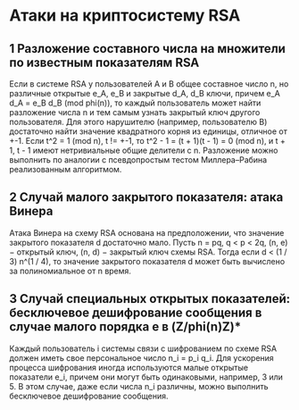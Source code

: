 # Атаки на криптосистему RSA
## 1 Разложение составного числа на множители по известным показателям RSA
Если в системе RSA у пользователей A и B общее составное число n, но различные открытые e_A, e_B и закрытые d_A, d_B ключи, причем e_A d_A = e_B d_B (mod phi(n)), то каждый пользователь может найти разложение числа n и тем самым узнать закрытый ключ другого пользователя. Для этого нарушителю (например, пользователю B) достаточно найти значение квадратного корня из единицы, отличное от +-1. Если t^2 = 1 (mod n), t != +-1, то t^2 - 1 = (t + 1)(t - 1) = 0 (mod n), и t + 1, t - 1 имеют нетривиальные общие делители с n. Разложение можно выполнить по аналогии с псевдопростым тестом Миллера–Рабина реализованным алгоритмом.

## 2 Случай малого закрытого показателя: атака Винера
Атака Винера на схему RSA основана на предположении, что значение закрытого показателя d достаточно мало. Пусть  n = pq,  q < p < 2q, (n, e) − открытый ключ, (n, d) − закрытый ключ схемы RSA. Тогда если d < (1 / 3) n^(1 / 4), то значение закрытого показателя d может быть вычислено за полиномиальное от n время.

## 3 Случай специальных открытых показателей: бесключевое дешифрование сообщения в случае малого порядка e в (Z/phi(n)Z)*
Каждый пользователь i системы связи с шифрованием по схеме RSA должен иметь свое персональное число n_i = p_i q_i. Для ускорения процесса шифрования иногда используются малые открытые показатели e_i, причем они могут быть одинаковыми, например, 3 или 5. В этом случае, даже если числа n_i различны, можно выполнить бесключевое дешифрование сообщения.
